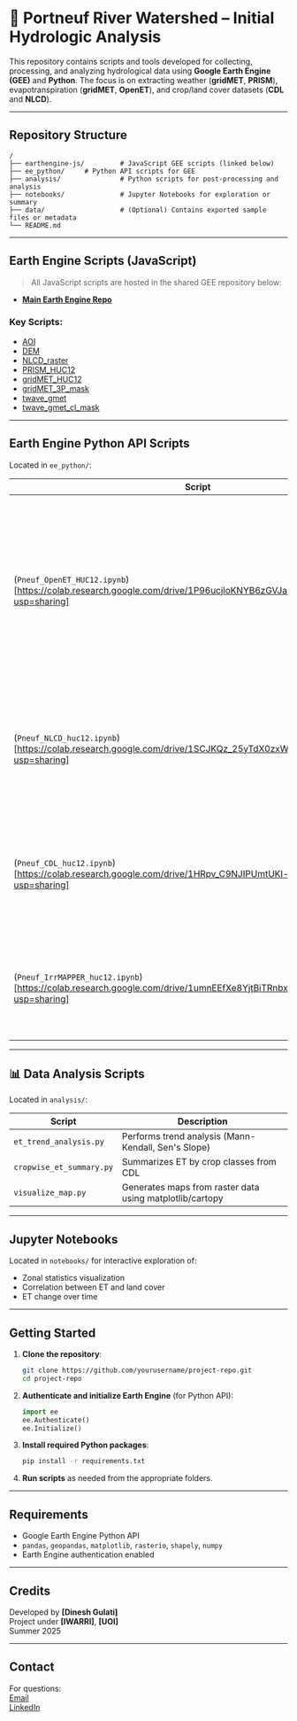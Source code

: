 # 🌱 Portneuf River Watershed – Initial Hydrologic Analysis 

This repository contains scripts and tools developed for collecting, processing, and analyzing hydrological data using **Google Earth Engine (GEE)** and **Python**. The focus is on extracting weather (**gridMET**, **PRISM**),
 evapotranspiration (**gridMET**, **OpenET**), and crop/land cover datasets (**CDL** and **NLCD**).

---

## Repository Structure

```
/
├── earthengine-js/         # JavaScript GEE scripts (linked below)
├── ee_python/     # Python API scripts for GEE
├── analysis/               # Python scripts for post-processing and analysis
├── notebooks/              # Jupyter Notebooks for exploration or summary
├── data/                   # (Optional) Contains exported sample files or metadata
└── README.md
```

---

## Earth Engine Scripts (JavaScript)

> All JavaScript scripts are hosted in the shared GEE repository below:

- **[Main Earth Engine Repo](https://code.earthengine.google.com/?accept_repo=users/dineshgulati333/portneuf)**

### Key Scripts:
- [AOI](https://code.earthengine.google.com/04ed0ef0d846c984ba70f92b09c098e3?noload=true)
- [DEM](https://code.earthengine.google.com/8a4f83eb51d3816680a5d69b3a242877?noload=true)
- [NLCD_raster](https://code.earthengine.google.com/a3fe2b54555fdb5171df1536538c22f5?noload=true)
- [PRISM_HUC12](https://code.earthengine.google.com/3a589bef56fe00c7932df5b1ae6cf2b7?noload=true)
- [gridMET_HUC12](https://code.earthengine.google.com/3a589bef56fe00c7932df5b1ae6cf2b7?noload=true)
- [gridMET_3P_mask](https://code.earthengine.google.com/c6cb7eb3731cf645e1a50812a79e407a?noload=true)  
- [twave_gmet](https://code.earthengine.google.com/eb3b75716e7bd6e2085547a199352331?noload=true)  
- [twave_gmet_cl_mask](https://code.earthengine.google.com/9bbdddda99ec19199ddee9972446449f?noload=true)

---

## Earth Engine Python API Scripts

Located in `ee_python/`:

| Script | Description |
|--------|-------------|
| (`Pneuf_OpenET_HUC12.ipynb`)[https://colab.research.google.com/drive/1P96ucjloKNYB6zGVJaOf-NPjfFCZBORC?usp=sharing] | Extract all OpenET models including ensemble for multiple years. It will apply reducer to each HUC12 feature to calculate mean, 25th, median, 75th in the region |
| (`Pneuf_NLCD_huc12.ipynb`)[https://colab.research.google.com/drive/1SCJKQz_25yTdX0zxWWCqH2N4Dfagd9Qg?usp=sharing] | Extract the NLCD landcover data for a specific region and export it as CSV for individual years in Drive |
| (`Pneuf_CDL_huc12.ipynb`)[https://colab.research.google.com/drive/1HRpv_C9NJIPUmtUKI-l0NPDKljgI23zd?usp=sharing] | Extract the USDA CDL landcover data for a specific region and export it as CSV for individual years in Drive |
| (`Pneuf_IrrMAPPER_huc12.ipynb`)[https://colab.research.google.com/drive/1umnEEfXe8YjtBiTRnbxv9v5J67vKRzqD?usp=sharing] | Extract irrigated area within each HUC12 for multiple years using IrrMapper dataset |

---

## 📊 Data Analysis Scripts

Located in `analysis/`:

| Script | Description |
|--------|-------------|
| `et_trend_analysis.py` | Performs trend analysis (Mann-Kendall, Sen's Slope) |
| `cropwise_et_summary.py` | Summarizes ET by crop classes from CDL |
| `visualize_map.py` | Generates maps from raster data using matplotlib/cartopy |

---

## Jupyter Notebooks

Located in `notebooks/` for interactive exploration of:
- Zonal statistics visualization
- Correlation between ET and land cover
- ET change over time

---

## Getting Started

1. **Clone the repository**:
   ```bash
   git clone https://github.com/yourusername/project-repo.git
   cd project-repo
   ```

2. **Authenticate and initialize Earth Engine** (for Python API):
   ```python
   import ee
   ee.Authenticate()
   ee.Initialize()
   ```

3. **Install required Python packages**:
   ```bash
   pip install -r requirements.txt
   ```

4. **Run scripts** as needed from the appropriate folders.

---

## Requirements

- Google Earth Engine Python API
- `pandas`, `geopandas`, `matplotlib`, `rasterio`, `shapely`, `numpy`
- Earth Engine authentication enabled

---

## Credits

Developed by **[Dinesh Gulati]**  
Project under **[IWARRI]**, **[UOI]**  
Summer 2025

---

## Contact

For questions:  
[Email](mailto:gula7530@vandals.uidaho.edu)  
[LinkedIn](https://www.linkedin.com/in/dinesh-gulati-120779149/)
